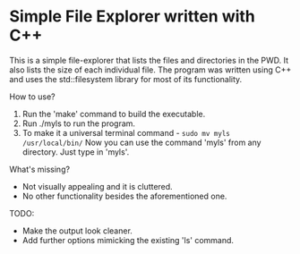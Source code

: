 # Simple File Explorer written with C++

This is a simple file-explorer that lists the files and directories in the PWD. It also lists the size of each individual file.
The program was written using C++ and uses the std::filesystem library for most of its functionality.

How to use?
1. Run the 'make' command to build the executable.
2. Run ./myls to run the program.
3. To make it a universal terminal command - `sudo mv myls /usr/local/bin/`
Now you can use the command 'myls' from any directory. Just type in 'myls'.

What's missing?
- Not visually appealing and it is cluttered.
- No other functionality besides the aforementioned one.

TODO:
- Make the output look cleaner.
- Add further options mimicking the existing 'ls' command.

